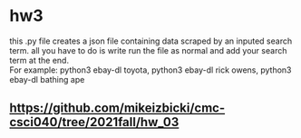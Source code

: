 # hw3
this .py file creates a json file containing data scraped by an inputed search term.
all you have to do is write run the file as normal and add your search term at the end. <br/>
For example: python3 ebay-dl toyota, python3 ebay-dl rick owens, python3 ebay-dl bathing ape

## https://github.com/mikeizbicki/cmc-csci040/tree/2021fall/hw_03

